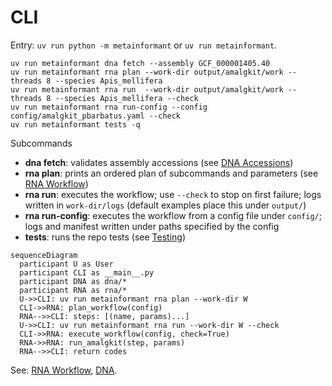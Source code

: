 # CLI

Entry: `uv run python -m metainformant` or `uv run metainformant`.

```text
uv run metainformant dna fetch --assembly GCF_000001405.40
uv run metainformant rna plan --work-dir output/amalgkit/work --threads 8 --species Apis_mellifera
uv run metainformant rna run  --work-dir output/amalgkit/work --threads 8 --species Apis_mellifera --check
uv run metainformant rna run-config --config config/amalgkit_pbarbatus.yaml --check
uv run metainformant tests -q
```

Subcommands

- **dna fetch**: validates assembly accessions (see [DNA Accessions](./dna/accessions.md))
- **rna plan**: prints an ordered plan of subcommands and parameters (see [RNA Workflow](./rna/workflow.md))
- **rna run**: executes the workflow; use `--check` to stop on first failure; logs written in `work-dir/logs` (default examples place this under `output/`)
- **rna run-config**: executes the workflow from a config file under `config/`; logs and manifest written under paths specified by the config
- **tests**: runs the repo tests (see [Testing](./testing.md))

```mermaid
sequenceDiagram
  participant U as User
  participant CLI as __main__.py
  participant DNA as dna/*
  participant RNA as rna/*
  U->>CLI: uv run metainformant rna plan --work-dir W
  CLI->>RNA: plan_workflow(config)
  RNA-->>CLI: steps: [(name, params)...]
  U->>CLI: uv run metainformant rna run --work-dir W --check
  CLI->>RNA: execute_workflow(config, check=True)
  RNA->>RNA: run_amalgkit(step, params)
  RNA-->>CLI: return codes
```

See: [RNA Workflow](./rna/workflow.md), [DNA](./dna/index.md).
